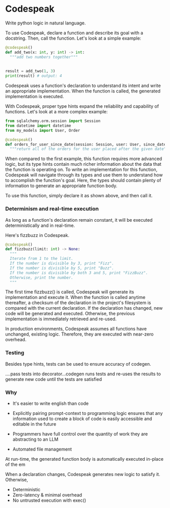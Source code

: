 





# Codespeak

Write python logic in natural language.





To use Codespeak, declare a function and describe its goal with a docstring. Then, call the function. Let's look at a simple example:

```python
@codespeak()
def add_two(x: int, y: int) -> int:
  """add two numbers together"""
  
 
result = add_two(1, 3) 
print(result) # output: 4  
```

Codespeak uses a function's declaration to understand its intent and write an appropriate implementation. When the function is called, the generated implementation is executed.





With Codespeak, proper type hints expand the reliability and capability of functions. Let's look at a more complex example:

```python
from sqlalchemy.orm.session import Session
from datetime import datetime
from my_models import User, Order

@codespeak()
def orders_for_user_since_date(session: Session, user: User, since_date: datetime) -> List[Order]:
  """return all of the orders for the user placed after the given date"""


```

When compared to the first example, this function requires more advanced logic, but its type hints contain much richer information about the data that the function is operating on. To write an implementation for this function, Codespeak will navigate through its types and use them to understand how to accomplish the function's goal. Here, the types should contain plenty of information to generate an appropriate function body. 

To use this function, simply declare it as shown above, and then call it.





### Determinism and real-time execution

As long as a function's declaration remain constant, it will be executed deterministically and in real-time. 



Here's fizzbuzz in Codespeak.

```python
@codespeak()
def fizzbuzz(limit: int) -> None:
  """
  Iterate from 1 to the limit.
  If the number is divisible by 3, print "Fizz".
  If the number is divisible by 5, print "Buzz".
  If the number is divisible by both 3 and 5, print "FizzBuzz".
  Otherwise, print the number.
  """
```

The first time fizzbuzz() is called, Codespeak will generate its implementation and execute it. When the function is called anytime thereafter, a checksum of the declaration in the project's filesystem is compared with the current declaration. If the declaration has changed, new code will be generated and executed. Otherwise, the previous implementation is immediately retrieved and re-used.

In production environments, Codespeak assumes all functions have unchanged, existing logic. Therefore, they are executed with near-zero overhead. 





### Testing

Besides type hints, tests can be used to ensure accuracy of codegen.

....pass tests into decorator...codegen runs tests and re-uses the results to generate new code until the tests are satisfied









### Why

- It's easier to write english than code

- Explicitly pairing prompt-context to programming logic ensures that any information used to create a block of code is easily accessible and editable in the future
- Programmers have full control over the quantity of work they are abstracting to an LLM

- Automated file management



















At run-time, the generated function body is automatically executed in-place of the em



 When a declaration changes, Codespeak generates new logic to satisfy it. Otherwise, 







- Deterministic
- Zero-latency & minimal overhead
- No untrusted execution with exec()







